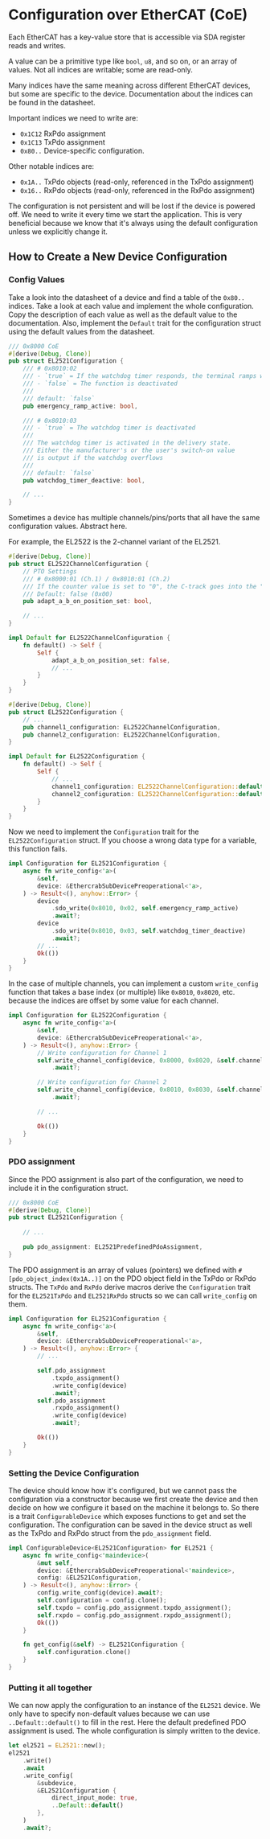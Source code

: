 # Configuration over EtherCAT (CoE)
Each EtherCAT has a key-value store that is accessible via SDA register reads and writes.

A value can be a primitive type like `bool`, `u8`, and so on, or an array of values.
Not all indices are writable; some are read-only.

Many indices have the same meaning across different EtherCAT devices, but some are specific to the device. Documentation about the indices can be found in the datasheet.

Important indices we need to write are:
- `0x1C12` RxPdo assignment
- `0x1C13` TxPdo assignment
- `0x80..` Device-specific configuration.

Other notable indices are:
- `0x1A..` TxPdo objects (read-only, referenced in the TxPdo assignment)
- `0x16..` RxPdo objects (read-only, referenced in the RxPdo assignment)

The configuration is not persistent and will be lost if the device is powered off. We need to write it every time we start the application. This is very beneficial because we know that it's always using the default configuration unless we explicitly change it.

## How to Create a New Device Configuration
### Config Values
Take a look into the datasheet of a device and find a table of the `0x80..` indices.
Take a look at each value and implement the whole configuration. Copy the description of each value as well as the default value to the documentation. Also, implement the `Default` trait for the configuration struct using the default values from the datasheet.

```rust
/// 0x8000 CoE
#[derive(Debug, Clone)]
pub struct EL2521Configuration {
    /// # 0x8010:02
    /// - `true` = If the watchdog timer responds, the terminal ramps with the time constant set in object 8001:08
    /// - `false` = The function is deactivated
    ///
    /// default: `false`
    pub emergency_ramp_active: bool,

    /// # 0x8010:03
    /// - `true` = The watchdog timer is deactivated
    ///
    /// The watchdog timer is activated in the delivery state.
    /// Either the manufacturer's or the user's switch-on value
    /// is output if the watchdog overflows
    ///
    /// default: `false`
    pub watchdog_timer_deactive: bool,

    // ...
}
```

Sometimes a device has multiple channels/pins/ports that all have the same configuration values. Abstract here. 

For example, the EL2522 is the 2-channel variant of the EL2521.
```rust
#[derive(Debug, Clone)]
pub struct EL2522ChannelConfiguration {
    // PTO Settings
    /// # 0x8000:01 (Ch.1) / 0x8010:01 (Ch.2)
    /// If the counter value is set to "0", the C-track goes into the "high" state
    /// Default: false (0x00)
    pub adapt_a_b_on_position_set: bool,

    // ...
}

impl Default for EL2522ChannelConfiguration {
    fn default() -> Self {
        Self {
            adapt_a_b_on_position_set: false,
            // ...
        }
    }
}

#[derive(Debug, Clone)]
pub struct EL2522Configuration {
    // ...
    pub channel1_configuration: EL2522ChannelConfiguration,
    pub channel2_configuration: EL2522ChannelConfiguration,
}

impl Default for EL2522Configuration {
    fn default() -> Self {
        Self {
            // ...
            channel1_configuration: EL2522ChannelConfiguration::default(),
            channel2_configuration: EL2522ChannelConfiguration::default(),
        }
    }
}
```

Now we need to implement the `Configuration` trait for the `EL2522Configuration` struct.
If you choose a wrong data type for a variable, this function fails.
```rust
impl Configuration for EL2521Configuration {
    async fn write_config<'a>(
        &self,
        device: &EthercrabSubDevicePreoperational<'a>,
    ) -> Result<(), anyhow::Error> {
        device
            .sdo_write(0x8010, 0x02, self.emergency_ramp_active)
            .await?;
        device
            .sdo_write(0x8010, 0x03, self.watchdog_timer_deactive)
            .await?;
        // ...
        Ok(())
    }
}
```
In the case of multiple channels, you can implement a custom `write_config` function that takes a base index (or multiple) like `0x8010`, `0x8020`, etc. because the indices are offset by some value for each channel.
```rust
impl Configuration for EL2522Configuration {
    async fn write_config<'a>(
        &self,
        device: &EthercrabSubDevicePreoperational<'a>,
    ) -> Result<(), anyhow::Error> {
        // Write configuration for Channel 1
        self.write_channel_config(device, 0x8000, 0x8020, &self.channel1_configuration)
            .await?;

        // Write configuration for Channel 2
        self.write_channel_config(device, 0x8010, 0x8030, &self.channel2_configuration)
            .await?;

        // ...

        Ok(())
    }
}
```

### PDO assignment

Since the PDO assignment is also part of the configuration, we need to include it in the configuration struct.
```rust
/// 0x8000 CoE
#[derive(Debug, Clone)]
pub struct EL2521Configuration {
    
    // ...

    pub pdo_assignment: EL2521PredefinedPdoAssignment,
}
```

The PDO assignment is an array of values (pointers) we defined with `#[pdo_object_index(0x1A..)]` on the PDO object field in the TxPdo or RxPdo structs. The `TxPdo` and `RxPdo` derive macros derive the `Configuration` trait for the `EL2521TxPdo` and `EL2521RxPdo` structs so we can call `write_config` on them.
```rust
impl Configuration for EL2521Configuration {
    async fn write_config<'a>(
        &self,
        device: &EthercrabSubDevicePreoperational<'a>,
    ) -> Result<(), anyhow::Error> {
        // ...

        self.pdo_assignment
            .txpdo_assignment()
            .write_config(device)
            .await?;
        self.pdo_assignment
            .rxpdo_assignment()
            .write_config(device)
            .await?;

        Ok(())
    }
}
```

### Setting the Device Configuration
The device should know how it's configured, but we cannot pass the configuration via a constructor because we first create the device and then decide on how we configure it based on the machine it belongs to. So there is a trait `ConfigurableDevice` which exposes functions to get and set the configuration.
The configuration can be saved in the device struct as well as the TxPdo and RxPdo struct from the `pdo_assignment` field.
```rust
impl ConfigurableDevice<EL2521Configuration> for EL2521 {
    async fn write_config<'maindevice>(
        &mut self,
        device: &EthercrabSubDevicePreoperational<'maindevice>,
        config: &EL2521Configuration,
    ) -> Result<(), anyhow::Error> {
        config.write_config(device).await?;
        self.configuration = config.clone();
        self.txpdo = config.pdo_assignment.txpdo_assignment();
        self.rxpdo = config.pdo_assignment.rxpdo_assignment();
        Ok(())
    }

    fn get_config(&self) -> EL2521Configuration {
        self.configuration.clone()
    }
}
```
### Putting it all together

We can now apply the configuration to an instance of the `EL2521` device. We only have to specify non-default values because we can use `..Default::default()` to fill in the rest. Here the default predefined PDO assignment is used. The whole configuration is simply written to the device. 

```rust
let el2521 = EL2521::new();
el2521
    .write()
    .await
    .write_config(
        &subdevice,
        &EL2521Configuration {
            direct_input_mode: true,
            ..Default::default()
        },
    )
    .await?;
```
